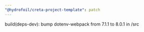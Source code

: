 ```yaml
---
"@hydrofoil/creta-project-template": patch
---
```


build(deps-dev): bump dotenv-webpack from 7.1.1 to 8.0.1 in /src
